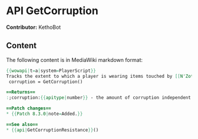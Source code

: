 # API GetCorruption

**Contributor:** KethoBot

## Content

The following content is in MediaWiki markdown format:

```mediawiki
{{wowapi|t=a|system=PlayerScript}}
Tracks the extent to which a player is wearing items touched by [[N'Zoth]]'s influence.
 corruption = GetCorruption()

==Returns==
:;corruption:{{apitype|number}} - the amount of corruption independent of any resistances

==Patch changes==
* {{Patch 8.3.0|note=Added.}}

==See also==
* {{api|GetCorruptionResistance}}()
```